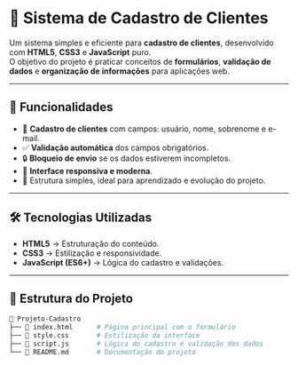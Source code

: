 # 📌 Sistema de Cadastro de Clientes

Um sistema simples e eficiente para **cadastro de clientes**, desenvolvido com **HTML5**, **CSS3** e **JavaScript** puro.  
O objetivo do projeto é praticar conceitos de **formulários**, **validação de dados** e **organização de informações** para aplicações web.

---

## 🚀 Funcionalidades

- 📝 **Cadastro de clientes** com campos: usuário, nome, sobrenome e e-mail.
- ✅ **Validação automática** dos campos obrigatórios.
- 🔒 **Bloqueio de envio** se os dados estiverem incompletos.
- 🎨 **Interface responsiva e moderna**.
- 🧩 Estrutura simples, ideal para aprendizado e evolução do projeto.

---

## 🛠️ Tecnologias Utilizadas

- **HTML5** → Estruturação do conteúdo.
- **CSS3** → Estilização e responsividade.
- **JavaScript (ES6+)** → Lógica do cadastro e validações.

---

## 📂 Estrutura do Projeto

```bash
📁 Projeto-Cadastro
├── 📄 index.html      # Página principal com o formulário
├── 📄 style.css       # Estilização da interface
├── 📄 script.js       # Lógica do cadastro e validação dos dados
└── 📄 README.md       # Documentação do projeto
